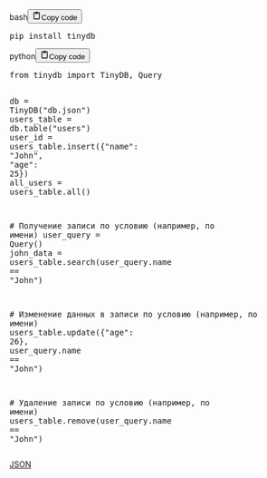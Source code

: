 <div class="code_element"><div class="lang_line"><text>bash</text><button class="copy_code_button" onclick="CopyCode(this)"><svg style="width: 1.2em;height: 1.2em;" aria-hidden="true" xmlns="http://www.w3.org/2000/svg" fill="none" viewBox="0 0 24 24"><path stroke="currentColor" stroke-linecap="round" stroke-linejoin="round" stroke-width="2" d="M15 4h3a1 1 0 0 1 1 1v15a1 1 0 0 1-1 1H6a1 1 0 0 1-1-1V5a1 1 0 0 1 1-1h3m0 3h6m-5-4v4h4V3h-4Z"/></svg><text class="unselectable">Copy code</text></button></div><div class="code language-bash"><div class="highlight"><pre><span></span>pip<span class="w"> </span>install<span class="w"> </span>tinydb
</pre></div></div></div>

<div class="code_element"><div class="lang_line"><text>python</text><button class="copy_code_button" onclick="CopyCode(this)"><svg style="width: 1.2em;height: 1.2em;" aria-hidden="true" xmlns="http://www.w3.org/2000/svg" fill="none" viewBox="0 0 24 24"><path stroke="currentColor" stroke-linecap="round" stroke-linejoin="round" stroke-width="2" d="M15 4h3a1 1 0 0 1 1 1v15a1 1 0 0 1-1 1H6a1 1 0 0 1-1-1V5a1 1 0 0 1 1-1h3m0 3h6m-5-4v4h4V3h-4Z"/></svg><text class="unselectable">Copy code</text></button></div><div class="code language-python"><div class="highlight"><pre><span></span><span class="kn">from</span> <span class="nn">tinydb</span> <span class="kn">import</span> <span class="n">TinyDB</span><span class="p">,</span> <span class="n">Query</span>


<span class="n">db</span> <span class="o">=</span> <span class="n">TinyDB</span><span class="p">(</span><span class="s2">&quot;db.json&quot;</span><span class="p">)</span>
<span class="n">users_table</span> <span class="o">=</span> <span class="n">db</span><span class="o">.</span><span class="n">table</span><span class="p">(</span><span class="s2">&quot;users&quot;</span><span class="p">)</span>
<span class="n">user_id</span> <span class="o">=</span> <span class="n">users_table</span><span class="o">.</span><span class="n">insert</span><span class="p">({</span><span class="s2">&quot;name&quot;</span><span class="p">:</span> <span class="s2">&quot;John&quot;</span><span class="p">,</span> <span class="s2">&quot;age&quot;</span><span class="p">:</span> <span class="mi">25</span><span class="p">})</span>
<span class="n">all_users</span> <span class="o">=</span> <span class="n">users_table</span><span class="o">.</span><span class="n">all</span><span class="p">()</span>

<span class="c1"># Получение записи по условию (например, по имени)</span>
<span class="n">user_query</span> <span class="o">=</span> <span class="n">Query</span><span class="p">()</span>
<span class="n">john_data</span> <span class="o">=</span> <span class="n">users_table</span><span class="o">.</span><span class="n">search</span><span class="p">(</span><span class="n">user_query</span><span class="o">.</span><span class="n">name</span> <span class="o">==</span> <span class="s2">&quot;John&quot;</span><span class="p">)</span>

<span class="c1"># Изменение данных в записи по условию (например, по имени)</span>
<span class="n">users_table</span><span class="o">.</span><span class="n">update</span><span class="p">({</span><span class="s2">&quot;age&quot;</span><span class="p">:</span> <span class="mi">26</span><span class="p">},</span> <span class="n">user_query</span><span class="o">.</span><span class="n">name</span> <span class="o">==</span> <span class="s2">&quot;John&quot;</span><span class="p">)</span>

<span class="c1"># Удаление записи по условию (например, по имени)</span>
<span class="n">users_table</span><span class="o">.</span><span class="n">remove</span><span class="p">(</span><span class="n">user_query</span><span class="o">.</span><span class="n">name</span> <span class="o">==</span> <span class="s2">&quot;John&quot;</span><span class="p">)</span>
</pre></div></div></div>

<p><a target="_self" href="?Other/File formats/JSON.md" class="wikilink">JSON</a></p>